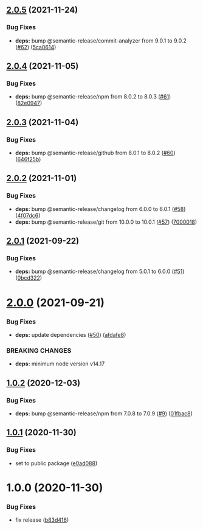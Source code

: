 ## [2.0.5](https://github.com/atom-ide-community/semantic-release-npm-config/compare/v2.0.4...v2.0.5) (2021-11-24)


### Bug Fixes

* **deps:** bump @semantic-release/commit-analyzer from 9.0.1 to 9.0.2 ([#62](https://github.com/atom-ide-community/semantic-release-npm-config/issues/62)) ([5ca0614](https://github.com/atom-ide-community/semantic-release-npm-config/commit/5ca06147c74cafa542a15f77ee62c0752e4c8e8c))

## [2.0.4](https://github.com/atom-ide-community/semantic-release-npm-config/compare/v2.0.3...v2.0.4) (2021-11-05)


### Bug Fixes

* **deps:** bump @semantic-release/npm from 8.0.2 to 8.0.3 ([#61](https://github.com/atom-ide-community/semantic-release-npm-config/issues/61)) ([82e0947](https://github.com/atom-ide-community/semantic-release-npm-config/commit/82e094767c2cf3c5f4d3ecb9650796861202cbd1))

## [2.0.3](https://github.com/atom-ide-community/semantic-release-npm-config/compare/v2.0.2...v2.0.3) (2021-11-04)


### Bug Fixes

* **deps:** bump @semantic-release/github from 8.0.1 to 8.0.2 ([#60](https://github.com/atom-ide-community/semantic-release-npm-config/issues/60)) ([646f25b](https://github.com/atom-ide-community/semantic-release-npm-config/commit/646f25bfa5d7f3f5ec63fec8475919a58b095430))

## [2.0.2](https://github.com/atom-ide-community/semantic-release-npm-config/compare/v2.0.1...v2.0.2) (2021-11-01)


### Bug Fixes

* **deps:** bump @semantic-release/changelog from 6.0.0 to 6.0.1 ([#58](https://github.com/atom-ide-community/semantic-release-npm-config/issues/58)) ([4f07dc6](https://github.com/atom-ide-community/semantic-release-npm-config/commit/4f07dc6505aa484e8fc99bc91d74c75b03720a20))
* **deps:** bump @semantic-release/git from 10.0.0 to 10.0.1 ([#57](https://github.com/atom-ide-community/semantic-release-npm-config/issues/57)) ([7000018](https://github.com/atom-ide-community/semantic-release-npm-config/commit/70000185ef9267592077cdd6076c53c9688bfe15))

## [2.0.1](https://github.com/atom-ide-community/semantic-release-npm-config/compare/v2.0.0...v2.0.1) (2021-09-22)


### Bug Fixes

* **deps:** bump @semantic-release/changelog from 5.0.1 to 6.0.0 ([#51](https://github.com/atom-ide-community/semantic-release-npm-config/issues/51)) ([0bcd322](https://github.com/atom-ide-community/semantic-release-npm-config/commit/0bcd32294421c33be672461b0885ae759e2be635))

# [2.0.0](https://github.com/atom-ide-community/semantic-release-npm-config/compare/v1.0.2...v2.0.0) (2021-09-21)


### Bug Fixes

* **deps:** update dependencies ([#50](https://github.com/atom-ide-community/semantic-release-npm-config/issues/50)) ([afdafe8](https://github.com/atom-ide-community/semantic-release-npm-config/commit/afdafe80db1d16e44bf7aa35cd4166111eac15bf))


### BREAKING CHANGES

* **deps:** minimum node version v14.17

## [1.0.2](https://github.com/atom-ide-community/semantic-release-npm-config/compare/v1.0.1...v1.0.2) (2020-12-03)


### Bug Fixes

* **deps:** bump @semantic-release/npm from 7.0.8 to 7.0.9 ([#9](https://github.com/atom-ide-community/semantic-release-npm-config/issues/9)) ([01fbac8](https://github.com/atom-ide-community/semantic-release-npm-config/commit/01fbac82489903e3fac009eaa5603c3c47147b8e))

## [1.0.1](https://github.com/atom-ide-community/semantic-release-npm-config/compare/v1.0.0...v1.0.1) (2020-11-30)


### Bug Fixes

* set to public package ([e0ad088](https://github.com/atom-ide-community/semantic-release-npm-config/commit/e0ad08843d610d592711709db63c435ff37da1f8))

# 1.0.0 (2020-11-30)


### Bug Fixes

* fix release ([b83d416](https://github.com/atom-ide-community/semantic-release-npm-config/commit/b83d4161beaf68917ea2d4ab214c154c916f2892))
